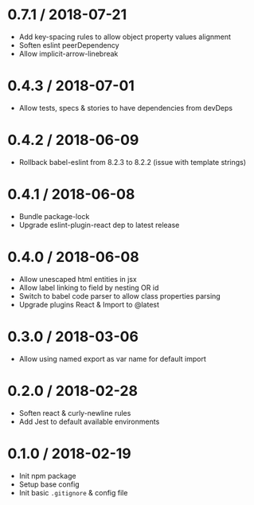 
0.7.1 / 2018-07-21
==================

  * Add key-spacing rules to allow object property values alignment
  * Soften eslint peerDependency
  * Allow implicit-arrow-linebreak

0.4.3 / 2018-07-01
==================

  * Allow tests, specs & stories to have dependencies from devDeps

0.4.2 / 2018-06-09
==================

  * Rollback babel-eslint from 8.2.3 to 8.2.2 (issue with template strings)

0.4.1 / 2018-06-08
==================

  * Bundle package-lock
  * Upgrade eslint-plugin-react dep to latest release

0.4.0 / 2018-06-08
==================

  * Allow unescaped html entities in jsx
  * Allow label linking to field by nesting OR id
  * Switch to babel code parser to allow class properties parsing
  * Upgrade plugins React & Import to @latest

0.3.0 / 2018-03-06
==================

  * Allow using named export as var name for default import

0.2.0 / 2018-02-28
==================

  * Soften react & curly-newline rules
  * Add Jest to default available environments

0.1.0 / 2018-02-19
==================

  * Init npm package
  * Setup base config
  * Init basic `.gitignore` & config file

